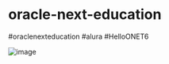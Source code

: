 # oracle-next-education
#oraclenexteducation #alura #HelloONET6

![image](https://github.com/zyphyxx/oracle-next-education/assets/127572883/875148fa-16b2-4673-9f9d-c5cdc5ae9d9a)

